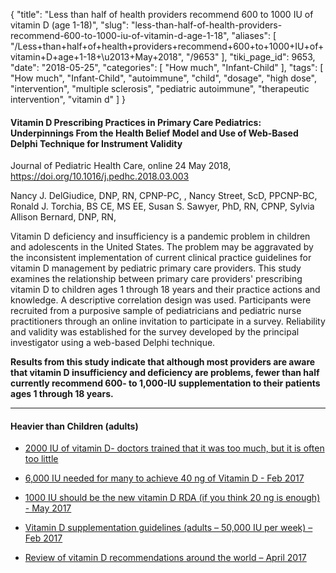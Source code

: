 {
    "title": "Less than half of health providers recommend 600 to 1000 IU of vitamin D (age 1-18)",
    "slug": "less-than-half-of-health-providers-recommend-600-to-1000-iu-of-vitamin-d-age-1-18",
    "aliases": [
        "/Less+than+half+of+health+providers+recommend+600+to+1000+IU+of+vitamin+D+age+1-18+\u2013+May+2018",
        "/9653"
    ],
    "tiki_page_id": 9653,
    "date": "2018-05-25",
    "categories": [
        "How much",
        "Infant-Child"
    ],
    "tags": [
        "How much",
        "Infant-Child",
        "autoimmune",
        "child",
        "dosage",
        "high dose",
        "intervention",
        "multiple sclerosis",
        "pediatric autoimmune",
        "therapeutic intervention",
        "vitamin d"
    ]
}


#### Vitamin D Prescribing Practices in Primary Care Pediatrics: Underpinnings From the Health Belief Model and Use of Web-Based Delphi Technique for Instrument Validity

Journal of Pediatric Health Care, online 24 May 2018, https://doi.org/10.1016/j.pedhc.2018.03.003

Nancy J. DelGiudice, DNP, RN, CPNP-PC, , Nancy Street, ScD, PPCNP-BC, Ronald J. Torchia, BS CE, MS EE, Susan S. Sawyer, PhD, RN, CPNP, Sylvia Allison Bernard, DNP, RN,

Vitamin D deficiency and insufficiency is a pandemic problem in children and adolescents in the United States. The problem may be aggravated by the inconsistent implementation of current clinical practice guidelines for vitamin D management by pediatric primary care providers. This study examines the relationship between primary care providers' prescribing vitamin D to children ages 1 through 18 years and their practice actions and knowledge. A descriptive correlation design was used. Participants were recruited from a purposive sample of pediatricians and pediatric nurse practitioners through an online invitation to participate in a survey. Reliability and validity was established for the survey developed by the principal investigator using a web-based Delphi technique. 

 **Results from this study indicate that although most providers are aware that vitamin D insufficiency and deficiency are problems, fewer than half currently recommend 600- to 1,000-IU supplementation to their patients ages 1 through 18 years.** 

---

#### Heavier than Children (adults)

* [2000 IU of vitamin D- doctors trained that it was too much, but it is often too little](/posts/2000-iu-of-vitamin-d-doctors-trained-that-it-was-too-much-but-it-is-often-too-little)

* [6,000 IU needed for many to achieve 40 ng of Vitamin D - Feb 2017](/posts/6000-iu-needed-for-many-to-achieve-40-ng-of-vitamin-d)

* [1000 IU should be the new vitamin D RDA (if you think 20 ng is enough) - May 2017](/posts/1000-iu-should-be-the-new-vitamin-d-rda-if-you-think-20-ng-is-enough)

* [Vitamin D supplementation guidelines (adults – 50,000 IU per week) – Feb 2017](/posts/vitamin-d-supplementation-guidelines-adults-50000-iu-per-week)

* [Review of vitamin D recommendations around the world – April 2017](/posts/review-of-vitamin-d-recommendations-around-the-world)